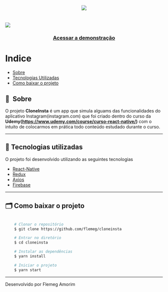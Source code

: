 <h1 align="center">
    <img src="https://ik.imagekit.io/kep5aig5ks/bfc83ad4-5764-49a0-817d-41bcb696f93f_200x200_ffSdTq6gS.png">
</h1>

<h1>
    <img src="public/apresentacao.gif">
</h1>

<h3 align="center">
    <a href="https://play.google.com/forapp/cloneinsta/">Acessar a demonstração</a>
<h3 >

# Indice

- [Sobre](#-sobre)
- [Tecnologias Utilizadas](#-tecnologias-utilizadas)
- [Como baixar o projeto](#-como-baixar-o-projeto)

## 🔖&nbsp; Sobre

O projeto **CloneInsta** é um app que simula alguams das funcionalidades do aplicativo Instagram(instagram.com) que foi criado dentro do curso da **Udemy(https://www.udemy.com/course/curso-react-native/)** com o intuito de colocarmos em prática todo conteúdo estudado durante o curso.

---

## 🚀 Tecnologias utilizadas

O projeto foi desenvolvido utilizando as seguintes tecnologias

- [React-Native](https://reactnative.dev/)
- [Redux](https://redux.org)
- [Axios](https://github.com/axios/axios)
- [Firebase](https://firebase.google.com/)

---

## 🗂 Como baixar o projeto

```bash

    # Clonar o repositório
    $ git clone https://github.com/flemeg/cloneinsta

    # Entrar no diretório
    $ cd cloneinsta

    # Instalar as dependências
    $ yarn install

    # Iniciar o projeto
    $ yarn start
```

---

Desenvolvido por Flemeg Amorim